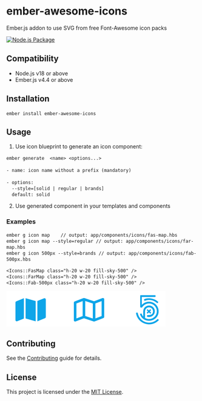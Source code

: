 # ember-awesome-icons

Ember.js addon to use SVG from free Font-Awesome icon packs

[![Node.js Package](https://github.com/alexeipanov/ember-awesome-icons/actions/workflows/npm-publish.yml/badge.svg)](https://github.com/alexeipanov/ember-awesome-icons/actions/workflows/npm-publish.yml)

## Compatibility

* Node.js v18 or above
* Ember.js v4.4 or above


## Installation

```
ember install ember-awesome-icons
```


## Usage

1. Use icon blueprint to generate an icon component:
```
ember generate  <name> <options...>

- name: icon name without a prefix (mandatory) 

- options:
  --style=[solid | regular | brands]
  default: solid
```
2. Use generated component in your templates and components

### Examples
```
ember g icon map	// output: app/components/icons/fas-map.hbs
ember g icon map --style=regular // output: app/components/icons/far-map.hbs
ember g icon 500px --style=brands // output: app/components/icons/fab-500px.hbs
```
```
<Icons::FasMap class="h-20 w-20 fill-sky-500" />
<Icons::FarMap class="h-20 w-20 fill-sky-500" />
<Icons::Fab-500px class="h-20 w-20 fill-sky-500" />
```
![Awesome Icons](tests/dummy/public/awesome-icons.png)

## Contributing

See the [Contributing](CONTRIBUTING.md) guide for details.


## License

This project is licensed under the [MIT License](LICENSE.md).
